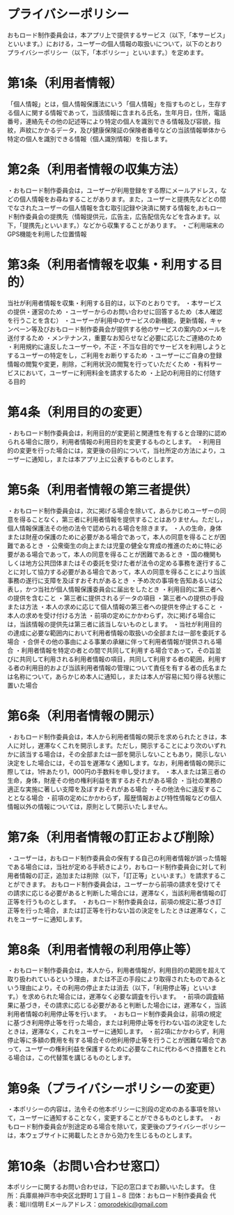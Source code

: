 # プライバシーポリシー
おもロード制作委員会は，本アプリ上で提供するサービス（以下,「本サービス」といいます。）における，ユーザーの個人情報の取扱いについて，以下のとおりプライバシーポリシー（以下，「本ポリシー」といいます。）を定めます。

# 第1条（利用者情報）
「個人情報」とは，個人情報保護法にいう「個人情報」を指すものとし，生存する個人に関する情報であって，当該情報に含まれる氏名，生年月日，住所，電話番号，連絡先その他の記述等により特定の個人を識別できる情報及び容貌，指紋，声紋にかかるデータ，及び健康保険証の保険者番号などの当該情報単体から特定の個人を識別できる情報（個人識別情報）を指します。

# 第2条（利用者情報の収集方法）
・おもロード制作委員会は，ユーザーが利用登録をする際にメールアドレス，などの個人情報をお尋ねすることがあります。また，ユーザーと提携先などとの間でなされたユーザーの個人情報を含む取引記録や決済に関する情報を,おもロード制作委員会の提携先（情報提供元，広告主，広告配信先などを含みます。以下，｢提携先｣といいます。）などから収集することがあります。
・ご利用端末のGPS機能を利用した位置情報

# 第3条（利用者情報を収集・利用する目的）
当社が利用者情報を収集・利用する目的は，以下のとおりです。
・本サービスの提供・運営のため
・ユーザーからのお問い合わせに回答するため（本人確認を行うことを含む）
・ユーザーが利用中のサービスの新機能，更新情報，キャンペーン等及びおもロード制作委員会が提供する他のサービスの案内のメールを送付するため
・メンテナンス，重要なお知らせなど必要に応じたご連絡のため
・利用規約に違反したユーザーや，不正・不当な目的でサービスを利用しようとするユーザーの特定をし，ご利用をお断りするため
・ユーザーにご自身の登録情報の閲覧や変更，削除，ご利用状況の閲覧を行っていただくため
・有料サービスにおいて，ユーザーに利用料金を請求するため
・上記の利用目的に付随する目的

# 第4条（利用目的の変更）
・おもロード制作委員会は，利用目的が変更前と関連性を有すると合理的に認められる場合に限り，利用者情報の利用目的を変更するものとします。
・利用目的の変更を行った場合には，変更後の目的について，当社所定の方法により，ユーザーに通知し，または本アプリ上に公表するものとします。

# 第5条（利用者情報の第三者提供）
・おもロード制作委員会は，次に掲げる場合を除いて，あらかじめユーザーの同意を得ることなく，第三者に利用者情報を提供することはありません。ただし，個人情報保護法その他の法令で認められる場合を除きます。
・人の生命，身体または財産の保護のために必要がある場合であって，本人の同意を得ることが困難であるとき
・公衆衛生の向上または児童の健全な育成の推進のために特に必要がある場合であって，本人の同意を得ることが困難であるとき
・国の機関もしくは地方公共団体またはその委託を受けた者が法令の定める事務を遂行することに対して協力する必要がある場合であって，本人の同意を得ることにより当該事務の遂行に支障を及ぼすおそれがあるとき
・予め次の事項を告知あるいは公表し，かつ当社が個人情報保護委員会に届出をしたとき
・利用目的に第三者への提供を含むこと
・第三者に提供されるデータの項目
・第三者への提供の手段または方法
・本人の求めに応じて個人情報の第三者への提供を停止すること
・本人の求めを受け付ける方法
・前項の定めにかかわらず，次に掲げる場合には，当該情報の提供先は第三者に該当しないものとします。
・当社が利用目的の達成に必要な範囲内において利用者情報の取扱いの全部または一部を委託する場合
・合併その他の事由による事業の承継に伴って利用者情報が提供される場合
・利用者情報を特定の者との間で共同して利用する場合であって，その旨並びに共同して利用される利用者情報の項目，共同して利用する者の範囲，利用する者の利用目的および当該利用者情報の管理について責任を有する者の氏名または名称について，あらかじめ本人に通知し，または本人が容易に知り得る状態に置いた場合

# 第6条（利用者情報の開示）
・おもロード制作委員会は，本人から利用者情報の開示を求められたときは，本人に対し，遅滞なくこれを開示します。ただし，開示することにより次のいずれかに該当する場合は，その全部または一部を開示しないこともあり，開示しない決定をした場合には，その旨を遅滞なく通知します。なお，利用者情報の開示に際しては，1件あたり1，000円の手数料を申し受けます。
・本人または第三者の生命，身体，財産その他の権利利益を害するおそれがある場合
・当社の業務の適正な実施に著しい支障を及ぼすおそれがある場合
・その他法令に違反することとなる場合
・前項の定めにかかわらず，履歴情報および特性情報などの個人情報以外の情報については，原則として開示いたしません。

# 第7条（利用者情報の訂正および削除）
・ユーザーは，おもロード制作委員会の保有する自己の利用者情報が誤った情報である場合には，当社が定める手続きにより，おもロード制作委員会に対して利用者情報の訂正，追加または削除（以下，「訂正等」といいます。）を請求することができます。
おもロード制作委員会は，ユーザーから前項の請求を受けてその請求に応じる必要があると判断した場合には，遅滞なく，当該利用者情報の訂正等を行うものとします。
・おもロード制作委員会は，前項の規定に基づき訂正等を行った場合，または訂正等を行わない旨の決定をしたときは遅滞なく，これをユーザーに通知します。

# 第8条（利用者情報の利用停止等）
・おもロード制作委員会は，本人から，利用者情報が，利用目的の範囲を超えて取り扱われているという理由，または不正の手段により取得されたものであるという理由により，その利用の停止または消去（以下，「利用停止等」といいます。）を求められた場合には，遅滞なく必要な調査を行います。
・前項の調査結果に基づき，その請求に応じる必要があると判断した場合には，遅滞なく，当該利用者情報の利用停止等を行います。
・おもロード制作委員会は，前項の規定に基づき利用停止等を行った場合，または利用停止等を行わない旨の決定をしたときは，遅滞なく，これをユーザーに通知します。
・前2項にかかわらず，利用停止等に多額の費用を有する場合その他利用停止等を行うことが困難な場合であって，ユーザーの権利利益を保護するために必要なこれに代わるべき措置をとれる場合は，この代替策を講じるものとします。

# 第9条（プライバシーポリシーの変更）
・本ポリシーの内容は，法令その他本ポリシーに別段の定めのある事項を除いて，ユーザーに通知することなく，変更することができるものとします。
・おもロード制作委員会が別途定める場合を除いて，変更後のプライバシーポリシーは，本ウェブサイトに掲載したときから効力を生じるものとします。

# 第10条（お問い合わせ窓口）
本ポリシーに関するお問い合わせは，下記の窓口までお願いいたします。
住所：兵庫県神戸市中央区北野町１丁目１−８
団体：おもロード制作委員会
代表：堀川信明
Eメールアドレス：omorodekic@gmail.com